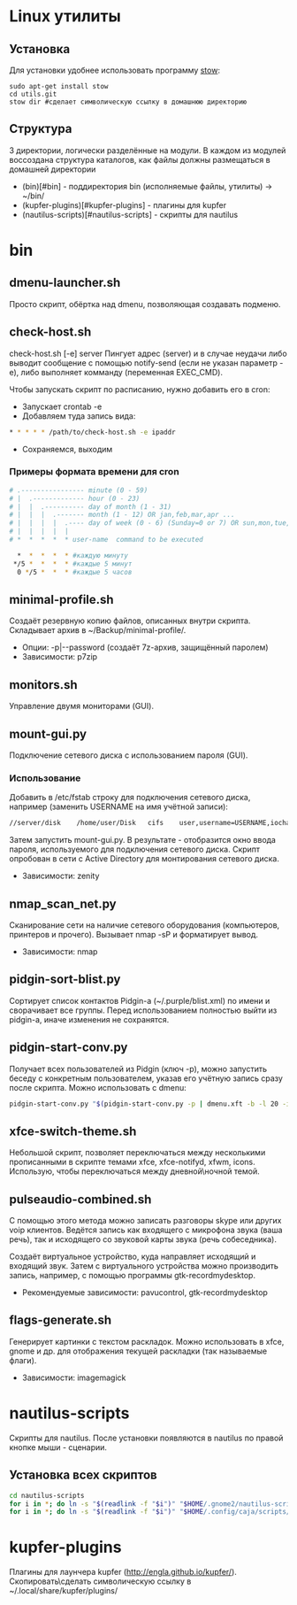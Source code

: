 # Linux утилиты

## Установка
Для установки удобнее использовать программу [stow](https://github.com/tierpod/dotfiles/wiki/stow):
```
sudo apt-get install stow
cd utils.git
stow dir #сделает символическую ссылку в домашнюю директорию
```

## Структура
3 директории, логически разделённые на модули. В каждом из модулей воссоздана структура каталогов, как файлы должны размещаться в домашней директории

* (bin)[#bin] - поддиректория bin (исполняемые файлы, утилиты) -> ~/bin/
* (kupfer-plugins)[#kupfer-plugins] - плагины для kupfer
* (nautilus-scripts)[#nautilus-scripts] - скрипты для nautilus

# bin

## dmenu-launcher.sh
Просто скрипт, обёртка над dmenu, позволяющая создавать подменю.

## check-host.sh
check-host.sh [-e] server
Пингует адрес (server) и в случае неудачи либо выводит сообщение с помощью notify-send (если не указан параметр -e), либо выполняет комманду (переменная EXEC_CMD).

Чтобы запускать скрипт по расписанию, нужно добавить его в cron:
* Запускает crontab -e
* Добавляем туда запись вида:
```bash
* * * * * /path/to/check-host.sh -e ipaddr
```
* Сохраняемся, выходим

### Примеры формата времени для cron
```bash
# .---------------- minute (0 - 59)
# |  .------------- hour (0 - 23)
# |  |  .---------- day of month (1 - 31)
# |  |  |  .------- month (1 - 12) OR jan,feb,mar,apr ...
# |  |  |  |  .---- day of week (0 - 6) (Sunday=0 or 7) OR sun,mon,tue,wed,thu,fri,sat
# |  |  |  |  |
# *  *  *  *  * user-name  command to be executed

  *  *  *  *  * #каждую минуту
 */5 *  *  *  * #каждые 5 минут
  0 */5 *  *  * #каждые 5 часов
```

## minimal-profile.sh
Создаёт резервную копию файлов, описанных внутри скрипта. Складывает архив в ~/Backup/minimal-profile/.
* Опции: -p|--password (создаёт 7z-архив, защищённый паролем)
* Зависимости: p7zip

## monitors.sh
Управление двумя мониторами (GUI).

## mount-gui.py
Подключение сетевого диска с использованием пароля (GUI).

### Использование
Добавить в /etc/fstab строку для подключения сетевого диска, например (заменить USERNAME на имя учётной записи):
```bash
//server/disk    /home/user/Disk   cifs    user,username=USERNAME,iocharset=utf8,noauto 0 0
```
Затем запустить mount-gui.py. В результате - отобразится окно ввода пароля, используемого для подключения сетевого диска. Скрипт опробован в сети с Active Directory для монтирования сетевого диска.
* Зависимости: zenity

## nmap_scan_net.py
Сканирование сети на наличие сетевого оборудования (компьютеров, принтеров и прочего). Вызывает nmap -sP и форматирует вывод.
* Зависимости: nmap

## pidgin-sort-blist.py
Сортирует список контактов Pidgin-а (~/.purple/blist.xml) по имени и сворачивает все группы. Перед использованием полностью выйти из pidgin-а, иначе изменения не сохранятся.

## pidgin-start-conv.py
Получает всех пользователей из Pidgin (ключ -p), можно запустить беседу с конкретным пользователем, указав его учётную запись сразу после скрипта. Можно использовать с dmenu:
```bash
pidgin-start-conv.py "$(pidgin-start-conv.py -p | dmenu.xft -b -l 20 -i -fn 'UbuntuMono-12')"
```

## xfce-switch-theme.sh
Небольшой скрипт, позволяет переключаться между несколькими прописанными в скрипте темами xfce, xfce-notifyd, xfwm, icons. Использую, чтобы переключаться между дневной\ночной темой.

## pulseaudio-combined.sh
С помощью этого метода можно записать разговоры skype или других voip клиентов. Ведётся запись как входящего с микрофона звука (ваша речь), так и исходящего со звуковой карты звука (речь собеседника).

Создаёт виртуальное устройство, куда направляет исходящий и входящий звук. Затем с виртуального устройства можно производить запись, например, с помощью программы gtk-recordmydesktop.

* Рекомендуемые зависимости: pavucontrol, gtk-recordmydesktop

## flags-generate.sh
Генерирует картинки с текстом раскладок. Можно использовать в xfce, gnome и др. для отображения текущей раскладки (так называемые флаги).

* Зависимости: imagemagick

# nautilus-scripts
Скрипты для nautilus. После установки появляются в nautilus по правой кнопке мыши - сценарии.

## Установка всех скриптов
```bash
cd nautilus-scripts
for i in *; do ln -s "$(readlink -f "$i")" "$HOME/.gnome2/nautilus-scripts/"; done # Ubuntu 12.04
for i in *; do ln -s "$(readlink -f "$i")" "$HOME/.config/caja/scripts/"; done # Linux Mate 13
```
# kupfer-plugins
Плагины для лаунчера kupfer (http://engla.github.io/kupfer/). Скопировать\сделать символическую ссылку в ~/.local/share/kupfer/plugins/
